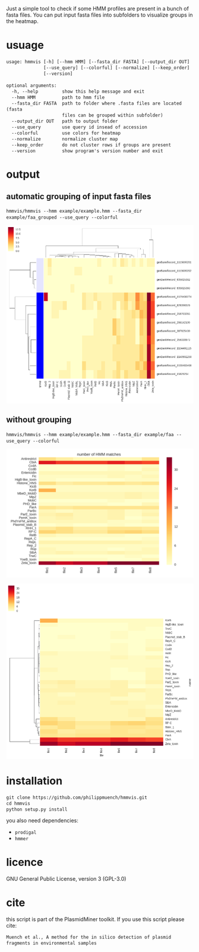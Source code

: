 Just a simple tool to check if some HMM profiles are present in a bunch of fasta files. You can put input fasta files into subfolders to visualize groups in the heatmap.

# usuage

```
usage: hmmvis [-h] [--hmm HMM] [--fasta_dir FASTA] [--output_dir OUT]
              [--use_query] [--colorful] [--normalize] [--keep_order]
              [--version]

optional arguments:
  -h, --help         show this help message and exit
  --hmm HMM          path to hmm file
  --fasta_dir FASTA  path to folder where .fasta files are located (fasta
                     files can be grouped within subfolder)
  --output_dir OUT   path to output folder
  --use_query        use query id insead of accession
  --colorful         use colors for heatmap
  --normalize        normalize cluster map
  --keep_order       do not cluster rows if groups are present
  --version          show program's version number and exit
```


# output
## automatic grouping of input fasta files

`hmmvis/hmmvis --hmm example/example.hmm --fasta_dir example/faa_grouped --use_query --colorful`

![alt text](cluster_grouped.png "example clustermap grouped")

## without grouping

`hmmvis/hmmvis --hmm example/example.hmm --fasta_dir example/faa --use_query --colorful`

![alt text](heatmap.png "example heatmap")

![alt text](cluster.png "example clustermap")

# installation

```
git clone https://github.com/philippmuench/hmmvis.git
cd hmmvis
python setup.py install
```

you also need dependencies: 
- `prodigal`
- `hmmer`

# licence
GNU General Public License, version 3 (GPL-3.0)

# cite
this script is part of the PlasmidMiner toolkit. If you use this script please cite:

```
Muench et al., A method for the in silico detection of plasmid fragments in environmental samples
```
